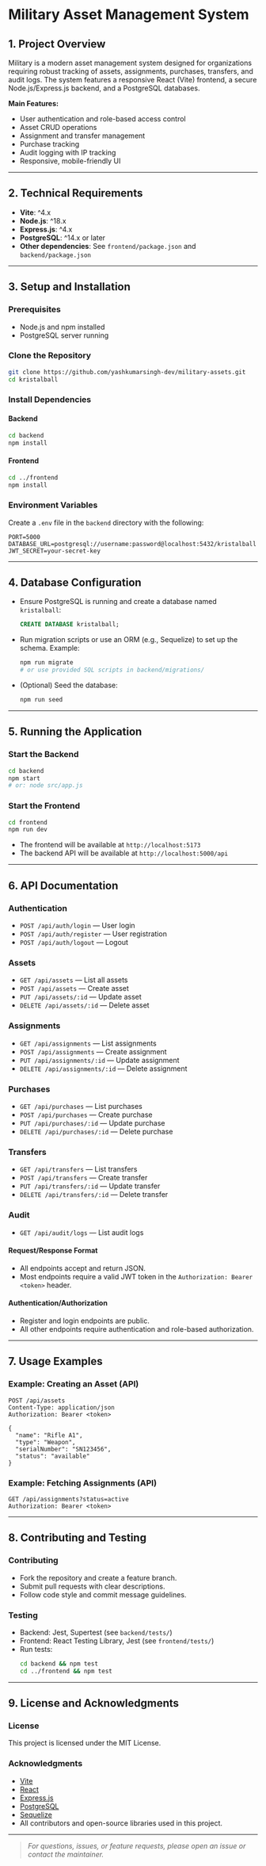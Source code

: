 # Military Asset Management System

## 1. Project Overview

Military is a modern asset management system designed for organizations requiring robust tracking of assets, assignments, purchases, transfers, and audit logs. The system features a responsive React (Vite) frontend, a secure Node.js/Express.js backend, and a PostgreSQL databases.

**Main Features:**

- User authentication and role-based access control
- Asset CRUD operations
- Assignment and transfer management
- Purchase tracking
- Audit logging with IP tracking
- Responsive, mobile-friendly UI

---

## 2. Technical Requirements

- **Vite**: ^4.x
- **Node.js**: ^18.x
- **Express.js**: ^4.x
- **PostgreSQL**: ^14.x or later
- **Other dependencies**: See `frontend/package.json` and `backend/package.json`

---

## 3. Setup and Installation

### Prerequisites

- Node.js and npm installed
- PostgreSQL server running

### Clone the Repository

```bash
git clone https://github.com/yashkumarsingh-dev/military-assets.git
cd kristalball
```

### Install Dependencies

#### Backend

```bash
cd backend
npm install
```

#### Frontend

```bash
cd ../frontend
npm install
```

### Environment Variables

Create a `.env` file in the `backend` directory with the following:

```
PORT=5000
DATABASE_URL=postgresql://username:password@localhost:5432/kristalball
JWT_SECRET=your-secret-key
```

---

## 4. Database Configuration

- Ensure PostgreSQL is running and create a database named `kristalball`:
  ```sql
  CREATE DATABASE kristalball;
  ```
- Run migration scripts or use an ORM (e.g., Sequelize) to set up the schema. Example:
  ```bash
  npm run migrate
  # or use provided SQL scripts in backend/migrations/
  ```
- (Optional) Seed the database:
  ```bash
  npm run seed
  ```

---

## 5. Running the Application

### Start the Backend

```bash
cd backend
npm start
# or: node src/app.js
```

### Start the Frontend

```bash
cd frontend
npm run dev
```

- The frontend will be available at `http://localhost:5173`
- The backend API will be available at `http://localhost:5000/api`

---

## 6. API Documentation

### Authentication

- `POST /api/auth/login` — User login
- `POST /api/auth/register` — User registration
- `POST /api/auth/logout` — Logout

### Assets

- `GET /api/assets` — List all assets
- `POST /api/assets` — Create asset
- `PUT /api/assets/:id` — Update asset
- `DELETE /api/assets/:id` — Delete asset

### Assignments

- `GET /api/assignments` — List assignments
- `POST /api/assignments` — Create assignment
- `PUT /api/assignments/:id` — Update assignment
- `DELETE /api/assignments/:id` — Delete assignment

### Purchases

- `GET /api/purchases` — List purchases
- `POST /api/purchases` — Create purchase
- `PUT /api/purchases/:id` — Update purchase
- `DELETE /api/purchases/:id` — Delete purchase

### Transfers

- `GET /api/transfers` — List transfers
- `POST /api/transfers` — Create transfer
- `PUT /api/transfers/:id` — Update transfer
- `DELETE /api/transfers/:id` — Delete transfer

### Audit

- `GET /api/audit/logs` — List audit logs

#### Request/Response Format

- All endpoints accept and return JSON.
- Most endpoints require a valid JWT token in the `Authorization: Bearer <token>` header.

#### Authentication/Authorization

- Register and login endpoints are public.
- All other endpoints require authentication and role-based authorization.

---

## 7. Usage Examples

### Example: Creating an Asset (API)

```http
POST /api/assets
Content-Type: application/json
Authorization: Bearer <token>

{
  "name": "Rifle A1",
  "type": "Weapon",
  "serialNumber": "SN123456",
  "status": "available"
}
```

### Example: Fetching Assignments (API)

```http
GET /api/assignments?status=active
Authorization: Bearer <token>
```

---

## 8. Contributing and Testing

### Contributing

- Fork the repository and create a feature branch.
- Submit pull requests with clear descriptions.
- Follow code style and commit message guidelines.

### Testing

- Backend: Jest, Supertest (see `backend/tests/`)
- Frontend: React Testing Library, Jest (see `frontend/tests/`)
- Run tests:
  ```bash
  cd backend && npm test
  cd ../frontend && npm test
  ```

---

## 9. License and Acknowledgments

### License

This project is licensed under the MIT License.

### Acknowledgments

- [Vite](https://vitejs.dev/)
- [React](https://react.dev/)
- [Express.js](https://expressjs.com/)
- [PostgreSQL](https://www.postgresql.org/)
- [Sequelize](https://sequelize.org/) 
- All contributors and open-source libraries used in this project.

---

> _For questions, issues, or feature requests, please open an issue or contact the maintainer._
